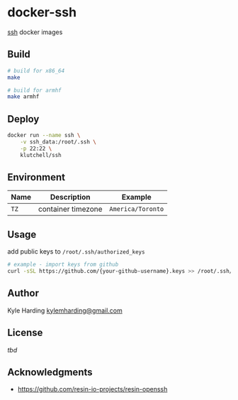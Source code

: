 # docker-ssh

[ssh](https://www.ssh.com/ssh/) docker images

## Build

```bash
# build for x86_64
make

# build for armhf
make armhf
```

## Deploy

```bash
docker run --name ssh \
    -v ssh_data:/root/.ssh \
    -p 22:22 \
    klutchell/ssh
```

## Environment

|Name|Description|Example|
|---|---|---|
|`TZ`|container timezone|`America/Toronto`|

## Usage

add public keys to `/root/.ssh/authorized_keys`

```bash
# example - import keys from github
curl -sSL https://github.com/{your-github-username}.keys >> /root/.ssh/authorized_keys
```

## Author

Kyle Harding <kylemharding@gmail.com>

## License

_tbd_

## Acknowledgments

* https://github.com/resin-io-projects/resin-openssh

